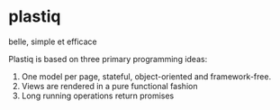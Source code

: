 # plastiq

belle, simple et efficace

Plastiq is based on three primary programming ideas:

1. One model per page, stateful, object-oriented and framework-free.
2. Views are rendered in a pure functional fashion
3. Long running operations return promises
